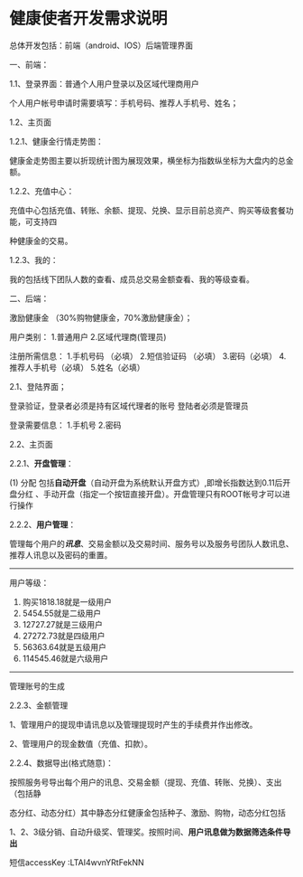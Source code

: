 # 健康使者开发需求说明

总体开发包括：前端（android、IOS）后端管理界面

一、前端：

1.1、登录界面：普通个人用户登录以及区域代理商用户

个人用户帐号申请时需要填写：手机号码、推荐人手机号、姓名；

1.2、主页面

1.2.1、健康金行情走势图：

健康金走势图主要以折现统计图为展现效果，横坐标为指数纵坐标为大盘内的总金额。

1.2.2、充值中心：

充值中心包括充值、转账、余额、提现、兑换、显示目前总资产、购买等级套餐功能，可支持四

种健康金的交易。

1.2.3、我的：

我的包括线下团队人数的查看、成员总交易金额查看、我的等级查看。

二、后端：

激励健康金 （30%购物健康金，70%激励健康金）；

用户类别：
1.普通用户
2.区域代理商(管理员)

注册所需信息：
1.手机号码 （必填）
2.短信验证码 （必填）
3.密码（必填）
4.推荐人手机号（必填）
5.姓名（必填）

2.1、登陆界面；

登录验证，登录者必须是持有区域代理者的账号
登陆者必须是管理员

登录需要信息：
1.手机号
2.密码

2.2、主页面

2.2.1、**开盘管理**：

(1) 分配
包括**自动开盘**（自动开盘为系统默认开盘方式）,即增长指数达到0.11后开盘分红
、手动开盘（指定一个按钮直接开盘）。开盘管理只有ROOT帐号才可以进行操作

2.2.2、**用户管理**：

管理每个用户的***讯息***、交易金额以及交易时间、服务号以及服务号团队人数讯息、推荐人讯息以及密码的重置。

---

用户等级：

1. 购买1818.18就是一级用户
2. 5454.55就是二级用户
3. 12727.27就是三级用户
4. 27272.73就是四级用户
5. 56363.64就是五级用户
6. 114545.46就是六级用户

---

管理账号的生成

2.2.3、金额管理

1、管理用户的提现申请讯息以及管理提现时产生的手续费并作出修改。

2、管理用户的现金数值（充值、扣款）。

2.2.4、数据导出(格式随意)：

按照服务号导出每个用户的讯息、交易金额（提现、充值、转账、兑换）、支出（包括静

态分红、动态分红）其中静态分红健康金包括种子、激励、购物，动态分红包括

1、2、3级分销、自动升级奖、管理奖。按照时间、**用户讯息做为数据筛选条件导出**

短信accessKey :LTAI4wvnYRtFekNN